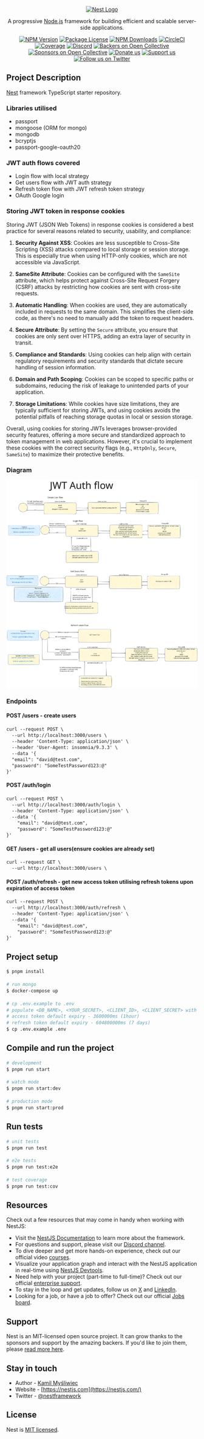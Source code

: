 <p align="center">
  <a href="http://nestjs.com/" target="blank"><img src="https://nestjs.com/img/logo-small.svg" width="120" alt="Nest Logo" /></a>
</p>

[circleci-image]: https://img.shields.io/circleci/build/github/nestjs/nest/master?token=abc123def456
[circleci-url]: https://circleci.com/gh/nestjs/nest

  <p align="center">A progressive <a href="http://nodejs.org" target="_blank">Node.js</a> framework for building efficient and scalable server-side applications.</p>
    <p align="center">
<a href="https://www.npmjs.com/~nestjscore" target="_blank"><img src="https://img.shields.io/npm/v/@nestjs/core.svg" alt="NPM Version" /></a>
<a href="https://www.npmjs.com/~nestjscore" target="_blank"><img src="https://img.shields.io/npm/l/@nestjs/core.svg" alt="Package License" /></a>
<a href="https://www.npmjs.com/~nestjscore" target="_blank"><img src="https://img.shields.io/npm/dm/@nestjs/common.svg" alt="NPM Downloads" /></a>
<a href="https://circleci.com/gh/nestjs/nest" target="_blank"><img src="https://img.shields.io/circleci/build/github/nestjs/nest/master" alt="CircleCI" /></a>
<a href="https://coveralls.io/github/nestjs/nest?branch=master" target="_blank"><img src="https://coveralls.io/repos/github/nestjs/nest/badge.svg?branch=master#9" alt="Coverage" /></a>
<a href="https://discord.gg/G7Qnnhy" target="_blank"><img src="https://img.shields.io/badge/discord-online-brightgreen.svg" alt="Discord"/></a>
<a href="https://opencollective.com/nest#backer" target="_blank"><img src="https://opencollective.com/nest/backers/badge.svg" alt="Backers on Open Collective" /></a>
<a href="https://opencollective.com/nest#sponsor" target="_blank"><img src="https://opencollective.com/nest/sponsors/badge.svg" alt="Sponsors on Open Collective" /></a>
  <a href="https://paypal.me/kamilmysliwiec" target="_blank"><img src="https://img.shields.io/badge/Donate-PayPal-ff3f59.svg" alt="Donate us"/></a>
    <a href="https://opencollective.com/nest#sponsor"  target="_blank"><img src="https://img.shields.io/badge/Support%20us-Open%20Collective-41B883.svg" alt="Support us"></a>
  <a href="https://twitter.com/nestframework" target="_blank"><img src="https://img.shields.io/twitter/follow/nestframework.svg?style=social&label=Follow" alt="Follow us on Twitter"></a>
</p>
  <!--[![Backers on Open Collective](https://opencollective.com/nest/backers/badge.svg)](https://opencollective.com/nest#backer)
  [![Sponsors on Open Collective](https://opencollective.com/nest/sponsors/badge.svg)](https://opencollective.com/nest#sponsor)-->

## Project Description

[Nest](https://github.com/nestjs/nest) framework TypeScript starter repository.

### Libraries utilised

- passport
- mongoose (ORM for mongo)
- mongodb
- bcryptjs
- passport-google-oauth20

### JWT auth flows covered

- Login flow with local strategy
- Get users flow with JWT auth strategy
- Refresh token flow with JWT refresh token strategy
- OAuth Google login

### Storing JWT token in response cookies

Storing JWT (JSON Web Tokens) in response cookies is considered a best practice for several reasons related to security, usability, and compliance:

1. **Security Against XSS**: Cookies are less susceptible to Cross-Site Scripting (XSS) attacks compared to local storage or session storage. This is especially true when using HTTP-only cookies, which are not accessible via JavaScript.

2. **SameSite Attribute**: Cookies can be configured with the `SameSite` attribute, which helps protect against Cross-Site Request Forgery (CSRF) attacks by restricting how cookies are sent with cross-site requests.

3. **Automatic Handling**: When cookies are used, they are automatically included in requests to the same domain. This simplifies the client-side code, as there's no need to manually add the token to request headers.

4. **Secure Attribute**: By setting the `Secure` attribute, you ensure that cookies are only sent over HTTPS, adding an extra layer of security in transit.

5. **Compliance and Standards**: Using cookies can help align with certain regulatory requirements and security standards that dictate secure handling of session information.

6. **Domain and Path Scoping**: Cookies can be scoped to specific paths or subdomains, reducing the risk of leakage to unintended parts of your application.

7. **Storage Limitations**: While cookies have size limitations, they are typically sufficient for storing JWTs, and using cookies avoids the potential pitfalls of reaching storage quotas in local or session storage.

Overall, using cookies for storing JWTs leverages browser-provided security features, offering a more secure and standardized approach to token management in web applications. However, it's crucial to implement these cookies with the correct security flags (e.g., `HttpOnly`, `Secure`, `SameSite`) to maximize their protective benefits.

### Diagram

<img src="src/assets/diagram.svg" alt="JWT auth flow" />

### Endpoints

#### POST /users - create users

```
curl --request POST \
  --url http://localhost:3000/users \
  --header 'Content-Type: application/json' \
  --header 'User-Agent: insomnia/9.3.3' \
  --data '{
  "email": "david@test.com",
  "password": "SomeTestPassword123:@"
}'
```

#### POST /auth/login

```
curl --request POST \
  --url http://localhost:3000/auth/login \
  --header 'Content-Type: application/json' \
  --data '{
	"email": "david@test.com",
	"password": "SomeTestPassword123:@"
}'
```

#### GET /users - get all users(ensure cookies are already set)

```
curl --request GET \
  --url http://localhost:3000/users \

```

#### POST /auth/refresh - get new access token utilising refresh tokens upon expiration of access token

```
curl --request POST \
  --url http://localhost:3000/auth/refresh \
  --header 'Content-Type: application/json' \
  --data '{
	"email": "david@test.com",
	"password": "SomeTestPassword123:@"
}'

```

## Project setup

```bash
$ pnpm install

# run mongo
$ docker-compose up

# cp .env.example to .env
# populate <DB_NAME>, <YOUR_SECRET>, <CLIENT_ID>, <CLIENT_SECRET> with your own values
# access token default expiry - 3600000ms (1hour)
# refresh token default expiry - 604800000ms (7 days)
$ cp .env.example .env

```

## Compile and run the project

```bash
# development
$ pnpm run start

# watch mode
$ pnpm run start:dev

# production mode
$ pnpm run start:prod
```

## Run tests

```bash
# unit tests
$ pnpm run test

# e2e tests
$ pnpm run test:e2e

# test coverage
$ pnpm run test:cov
```

## Resources

Check out a few resources that may come in handy when working with NestJS:

- Visit the [NestJS Documentation](https://docs.nestjs.com) to learn more about the framework.
- For questions and support, please visit our [Discord channel](https://discord.gg/G7Qnnhy).
- To dive deeper and get more hands-on experience, check out our official video [courses](https://courses.nestjs.com/).
- Visualize your application graph and interact with the NestJS application in real-time using [NestJS Devtools](https://devtools.nestjs.com).
- Need help with your project (part-time to full-time)? Check out our official [enterprise support](https://enterprise.nestjs.com).
- To stay in the loop and get updates, follow us on [X](https://x.com/nestframework) and [LinkedIn](https://linkedin.com/company/nestjs).
- Looking for a job, or have a job to offer? Check out our official [Jobs board](https://jobs.nestjs.com).

## Support

Nest is an MIT-licensed open source project. It can grow thanks to the sponsors and support by the amazing backers. If you'd like to join them, please [read more here](https://docs.nestjs.com/support).

## Stay in touch

- Author - [Kamil Myśliwiec](https://twitter.com/kammysliwiec)
- Website - [https://nestjs.com](https://nestjs.com/)
- Twitter - [@nestframework](https://twitter.com/nestframework)

## License

Nest is [MIT licensed](https://github.com/nestjs/nest/blob/master/LICENSE).
